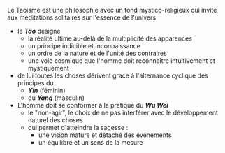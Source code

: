 Le Taoisme est une philosophie avec un fond mystico-religieux qui invite aux méditations solitaires sur l'essence de l'univers
 - le ***Tao*** désigne
   - la réalité ultime au-delà de la multiplicité des apparences
   - un principe indicible et inconnaissance
   - un ordre de la nature et de l'unité des contraires
   - une voie cosmique que l'homme doit reconnaître intuitivement et mystiquement
- de lui toutes les choses dérivent grace à l'alternance cyclique des principes du 
  - ***Yin*** (féminin)
  - du ***Yang*** (masculin)
- L'homme doit se conformer à la pratique du ***Wu Wei***
  - le "non-agir", le choix de ne pas interférer avec le développement naturel des choses
  - qui permet d'atteindre la sagesse :
    - une vision mature et détaché des événements
    - un équilibre et un sens de la mesure    
